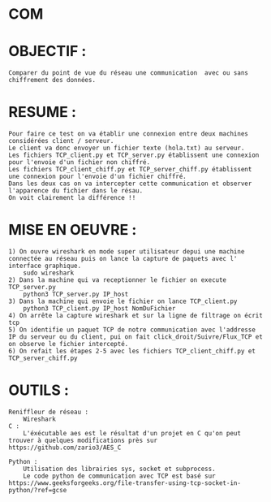 # COM

# OBJECTIF : 

	Comparer du point de vue du réseau une communication  avec ou sans chiffrement des données.

# RESUME : 

	Pour faire ce test on va établir une connexion entre deux machines considérées client / serveur.
	Le client va donc envoyer un fichier texte (hola.txt) au serveur.
	Les fichiers TCP_client.py et TCP_server.py établissent une connexion pour l'envoie d'un fichier non chiffré.
	Les fichiers TCP_client_chiff.py et TCP_server_chiff.py établissent une connexion pour l'envoie d'un fichier chiffré.
	Dans les deux cas on va intercepter cette communication et observer l'apparence du fichier dans le résau.
	On voit clairement la différence !!

# MISE EN OEUVRE :

	1) On ouvre wireshark en mode super utilisateur depui une machine connectée au réseau puis on lance la capture de paquets avec l' interface graphique.
		sudo wireshark
	2) Dans la machine qui va receptionner le fichier on execute TCP_server.py
		python3 TCP_server.py IP_host
	3) Dans la machine qui envoie le fichier on lance TCP_client.py
		python3 TCP_client.py IP_host NomDuFichier
	4) On arrête la capture wireshark et sur la ligne de filtrage on écrit tcp
	5) On identifie un paquet TCP de notre communication avec l'addresse IP du serveur ou du client, pui on fait click_droit/Suivre/Flux_TCP et on observe le fichier intercepté.
	6) On refait les étapes 2-5 avec les fichiers TCP_client_chiff.py et TCP_server_chiff.py


# OUTILS :

	Reniffleur de réseau :
		Wireshark
	C :
		L'éxécutable aes est le résultat d'un projet en C qu'on peut trouver à quelques modifications près sur https://github.com/zario3/AES_C

	Python :
		Utilisation des librairies sys, socket et subprocess.
		Le code python de communication avec TCP est basé sur https://www.geeksforgeeks.org/file-transfer-using-tcp-socket-in-python/?ref=gcse

